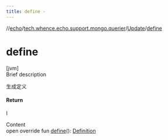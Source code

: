 ```yaml
---
title: define -
---
```

//[echo](../../index.md)/[tech.whence.echo.support.mongo.querier](../index.md)/[Update](index.md)/[define](define.md)



# define  
[jvm]  
Brief description  


生成定义



#### Return  


I

  
Content  
open override fun [define](define.md)(): [Definition](../../tech.whence.echo.support.mongo.querier.component/-definition/index.md)<UpdateOptions>  



